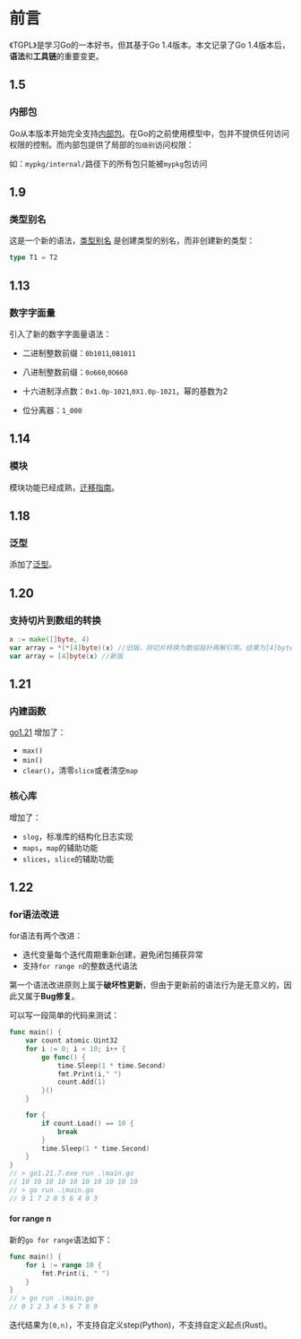 # 前言

《TGPL》是学习Go的一本好书，但其基于Go 1.4版本。本文记录了Go 1.4版本后，**语法**和**工具链**的重要变更。

## 1.5

### 内部包

Go从本版本开始完全支持[内部包](https://docs.google.com/document/d/1e8kOo3r51b2BWtTs_1uADIA5djfXhPT36s6eHVRIvaU/edit)。在Go的之前使用模型中，包并不提供任何访问权限的控制。而内部包提供了局部的`包级别`访问权限：

如：`mypkg/internal/`路径下的所有包只能被`mypkg`包访问

## 1.9

### 类型别名

这是一个新的语法，[类型别名](https://go.dev/doc/go1.9#language) 是创建类型的别名，而非创建新的类型：

```go
type T1 = T2
```

## 1.13

### 数字字面量

引入了新的数字字面量语法：

- 二进制整数前缀：`0b1011`,`0B1011`

- 八进制整数前缀：`0o660`,`0O660`

- 十六进制浮点数：`0x1.0p-1021`,`0X1.0p-1021`，幂的基数为2

- 位分离器：`1_000`

## 1.14

### 模块

模块功能已经成熟，[迁移指南](https://blog.golang.org/migrating-to-go-modules)。

## 1.18

### 泛型

添加了[泛型](https://go.dev/doc/go1.18#language)。

## 1.20

### 支持切片到数组的转换

```go
x := make([]byte, 4)
var array = *(*[4]byte)(x) //旧版，将切片转换为数组指针再解引用。结果为[4]byte
var array = [4]byte(x) //新版
```

## 1.21

### 内建函数

[go1.21](https://go.dev/doc/go1.21) 增加了：

- `max()`
- `min()`
- `clear()`，清零`slice`或者清空`map`

### 核心库

增加了：

- `slog`，标准库的结构化日志实现
- `maps`，`map`的辅助功能
- `slices`，`slice`的辅助功能

## 1.22

### for语法改进

for语法有两个改进：

- 迭代变量每个迭代周期重新创建，避免闭包捕获异常
- 支持`for range n`的整数迭代语法

第一个语法改进原则上属于**破坏性更新**，但由于更新前的语法行为是无意义的，因此又属于**Bug修复**。

可以写一段简单的代码来测试：

```go
func main() {
	var count atomic.Uint32
	for i := 0; i < 10; i++ {
		go func() {
			time.Sleep(1 * time.Second)
			fmt.Print(i," ")
			count.Add(1)
		}()
	}

	for {
		if count.Load() == 10 {
			break
		}
		time.Sleep(1 * time.Second)
	}
}
// > go1.21.7.exe run .\main.go
// 10 10 10 10 10 10 10 10 10 10
// > go run .\main.go
// 9 1 7 2 8 5 6 4 0 3
```

#### for range n

新的`go for range`语法如下：

```go
func main() {
	for i := range 10 {
		fmt.Print(i, " ")
	}
}
// > go run .\main.go
// 0 1 2 3 4 5 6 7 8 9
```

迭代结果为`[0,n)`，不支持自定义step(Python)，不支持自定义起点(Rust)。
